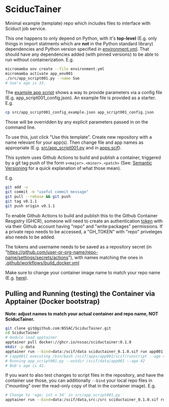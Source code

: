 # SciducTainer
Minimal example (template) repo which includes files to interface with Sciduct job service.

This one happens to only depend on Python, with it's **top-level** (E.g. only things in import statments which are **not** in the Python standard library) dependencies and Python version specified in [environment.yml](environment.yml).
That should have any dependencies added (with pinned versions) to be able to run without containerization.
E.g.

```bash
micromamba env create --file environment.yml
micromamba activate app_env001
./src/app_script001.py --name Sue
# Sue's age is 33.
```

The [example app script](src/app_script001.py) shows a way to provide parameters via a config file (E.g. app_script001_config.json). An example file is provided as a starter.
E.g.
```bash
cp src/app_script001_config_example.json app_script001_config.json
```
Those will be overridden by any explicit parameters passed in on the command line.

To use this, just click "Use this template". Create new repository with a name relevant for your app(s).
Then change file and app names as appropriate (E.g. [src/app_script001.py](src/app_script001.py) and in [apps.scif](apps.scif)).

This system uses Github Actions to build and publish a container, triggered by a git tag push of the form `v<major>.<minor>.<patch>` (See: [Semantic Versioning](https://semver.org/) for a quick explanation of what those mean).

E.g.
```bash
git add -u
git commit -m "useful commit message"
git pull --rebase && git push
git tag v0.1.1
git push origin v0.1.1
```

To enable Github Actions to build and publish this to the Github Container Resgistry (GHCR), someone will need to create an authentication [token](https://github.com/settings/tokens) with via their Github account having "repo" and "write:packages" permissions. If a private repo needs to be accessed, a "GH_TOKEN" with "repo" priveleges also needs to be added.

The tokens and username needs to be saved as a repository secret (in "https://github.com/user-or-org-name/repo-name/settings/secrets/actions"), with names matching the ones in [.github/workflows/build_docker.yml](.github/workflows/build_docker.yml)


Make sure to change your container image name to match your repo name (E.g. [here](https://github.com/NSSAC/SciducTainer/blob/a69540ac1a551f12f9d9748d11e28240096bd582/.github/workflows/build_docker.yml#L30)).

## Pulling and Running (testing) the Container via Apptainer (Docker bootstrap)
**Note: adjust names to match your actual container and repo name, NOT SciducTainer.**
```bash
git clone git@github.com:NSSAC/SciducTainer.git
cd SciducTainer
# module load apptainer
apptainer pull docker://ghcr.io/nssac/sciductainer:0.1.0
mkdir -p data
apptainer run --bind=data:/scif/data sciductainer_0.1.0.sif run app001 --age 42
# [app001] executing /bin/bash /scif/apps/app001/scif/runscript --age 42
# Running app_script001.py --outdir /scif/data/app001 --age 42
# Bob's age is 42.
```

If you want to also test changes to script files in the repository, and have the container use those, you can additionally `--bind` your local repo files in ("mounting" over the read-only copy of that in the container image).
E.g.

```bash
# Change to 'age: int = 34' in src/app_script001.py
apptainer run --bind=data:/scif/data,src:/src sciductainer_0.1.0.sif run app001
```